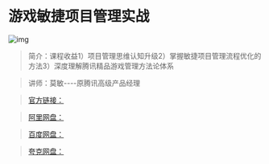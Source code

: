 # 游戏敏捷项目管理实战

![img]()

> 简介：课程收益1）项目管理思维认知升级2）掌握敏捷项目管理流程优化的方法3）深度理解腾讯精品游戏管理方法论体系

> 讲师：莫敏----原腾讯高级产品经理

> [官方链接：]()

> [阿里网盘：]()

> [百度网盘：]()

> [夸克网盘：]()
